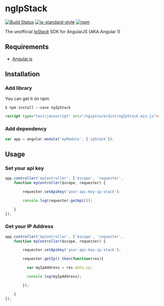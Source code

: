 # ngIpStack

[![Build Status](https://travis-ci.org/Nucleus-Inc/ngIpStack.svg?branch=master)](https://travis-ci.org/Nucleus-Inc/ngIpStack)
[![js-standard-style](https://img.shields.io/badge/code%20style-standard-brightgreen.svg)](http://standardjs.com)
[![npm](https://img.shields.io/npm/v/ngipstack.svg)](https://www.npmjs.com/package/ngipstack)

The unofficial [IpStack](https://ipstack.com/) SDK for AngularJS (AKA Angular 1)

## Requirements

- [Angular.js](http://angularjs.org)

## Installation

### Add library

You can get it on npm.

```shell
$ npm install --save ngIpStack
```

```html
<script type="text/javascript" src="/ngipstack/dist/ngIpStack.min.js"></script>
```
### Add dependency

```javascript
var app = angular.module('myModule', ['ipStack']);
```
## Usage

### Set your api key

```javascript
app.controller('myController', ['$scope', 'requester',
    function myController($scope, requester) {

        requester.setApiKey('your-api-key-ip-stack');

        console.log(requester.getApi());

    }
]);
```

### Get your IP Address

```javascript
app.controller('myController', ['$scope', 'requester',
    function myController($scope, requester) {

        requester.setApiKey('your-api-key-ip-stack');

        requester.getIp().then(function(res){

          var myIpAddress = res.data.ip;

          console.log(myIpAddress);

        });

    }
]);
```
